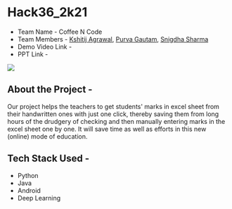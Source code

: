 # Hack36_2k21

*   Team Name - Coffee N Code
*   Team Members - <a href="https://github.com/syn2k"> Kshitij Agrawal</a>, <a href="https://github.com/purvag15"> Purva Gautam</a>, <a href="https://github.com/Snigdha-Sharma">Snigdha Sharma</a>
*   Demo Video Link - 
*   PPT Link - 


<img src="https://github.com/syn2k/Hack36/blob/main/Made-at-Hack-36.png"></img>



## About the Project -
Our project helps the teachers to get students' marks in excel sheet from their handwritten ones with just one click, thereby saving them from long hours of the drudgery of checking and then manually entering marks in the excel sheet one by one. It will save time as well as efforts in this new (online) mode of education.


## Tech Stack Used -

*   Python
*   Java
*   Android
*   Deep Learning